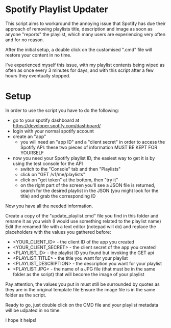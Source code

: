 # Spotify Playlist Updater

This script aims to workaround the annoying issue that Spotify has due their approach of removing playlists title, description and image as soon as anyone "reports" the playlist, which many users are experiencing very often and for no reason.

After the initial setup, a double click on the customised ".cmd" file will restore your content in no time.

I've experienced myself this issue, with my playlist contents being wiped as often as once every 3 minutes for days, and with this script after a few hours they eventually stopped.

# Setup

In order to use the script you have to do the following:
- go to your spotify dashboard at https://developer.spotify.com/dashboard/
- login with your normal spotify account
- create an "app"
    - you will need an "app ID" and a "client secret" in order to access the Spotify API: these two pieces of information MUST BE KEPT FOR YOURSELF
- now you need your Spotify playlist ID, the easiest way to get it is by using the test console for the API
    - switch to the "Console" tab and then "Playlists"
    - click on "GET /v1/me/playlists"
    - click on "get token" at the bottom, then "try it"
    - on the right part of the screen you'll see a JSON file is returned, search for the desired playlist in the JSON (you might look for the title) and grab the corresponding ID

Now you have all the needed information.

Create a copy of the "update_playlist.cmd" file you find in this folder and rename it as you wish (I would use something related to the playlist name)
Edit the renamed file with a text editor (notepad will do) and replace the placeholders with the values you gathered before:
- <YOUR_CLIENT_ID> - the client ID of the app you created
- <YOUR_CLIENT_SECRET> - the client secret of the app you created
- <PLAYLIST_ID> - the playlist ID you found but invoking the GET api 
- <PLAYLIST_TITLE> - the title you want for your playlist
- <PLAYLIST_DESCRIPTION> - the description you want for your playlist
- <PLAYLIST.JPG> - the name of a JPG file (that must be in the same folder as the script) that will become the image of your playlist

Pay attention, the values you put in must still be surrounded by quotes as they are in the original template file
Ensure the image file is in the same folder as the script.

Ready to go, just double click on the CMD file and your playlist metadata will be udpated in no time.

I hope it helps!
